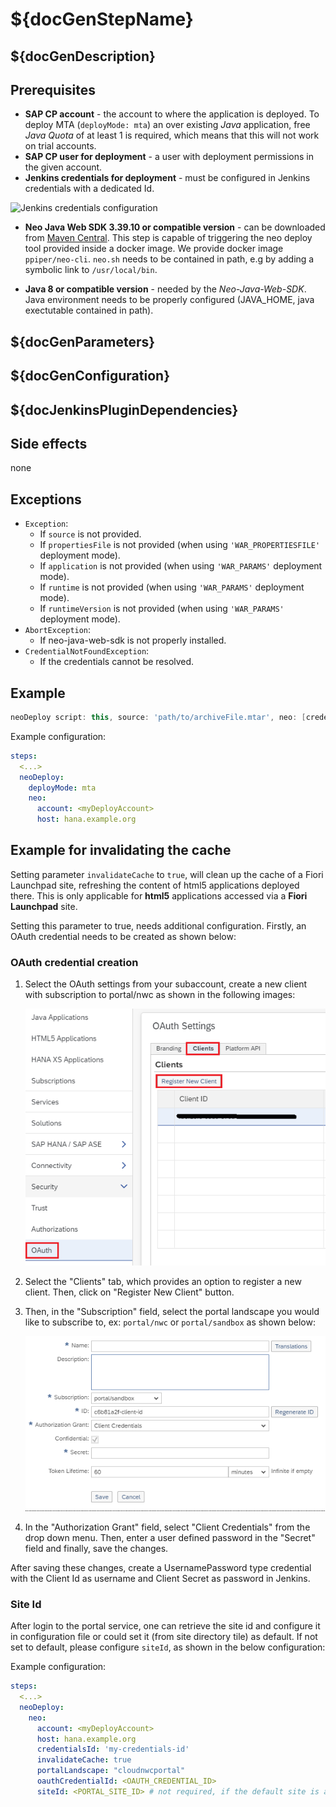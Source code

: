 # ${docGenStepName}

## ${docGenDescription}

## Prerequisites

* **SAP CP account** - the account to where the application is deployed. To deploy MTA (`deployMode: mta`) an over existing _Java_ application, free _Java Quota_ of at least 1 is required, which means that this will not work on trial accounts.
* **SAP CP user for deployment** - a user with deployment permissions in the given account.
* **Jenkins credentials for deployment** - must be configured in Jenkins credentials with a dedicated Id.

![Jenkins credentials configuration](../images/neo_credentials.png)

* **Neo Java Web SDK 3.39.10 or compatible version** - can be downloaded from [Maven Central](http://central.maven.org/maven2/com/sap/cloud/neo-java-web-sdk/). This step is capable of triggering the neo deploy tool provided inside a docker image. We provide docker image `ppiper/neo-cli`. `neo.sh` needs to be contained in path, e.g by adding a symbolic link to `/usr/local/bin`.

* **Java 8 or compatible version** - needed by the *Neo-Java-Web-SDK*. Java environment needs to be properly configured (JAVA_HOME, java exectutable contained in path).

## ${docGenParameters}

## ${docGenConfiguration}

## ${docJenkinsPluginDependencies}

## Side effects

none

## Exceptions

* `Exception`:
    * If `source` is not provided.
    * If `propertiesFile` is not provided (when using `'WAR_PROPERTIESFILE'` deployment mode).
    * If `application` is not provided (when using `'WAR_PARAMS'` deployment mode).
    * If `runtime` is not provided (when using `'WAR_PARAMS'` deployment mode).
    * If `runtimeVersion` is not provided (when using `'WAR_PARAMS'` deployment mode).
* `AbortException`:
    * If neo-java-web-sdk is not properly installed.
* `CredentialNotFoundException`:
    * If the credentials cannot be resolved.

## Example

```groovy
neoDeploy script: this, source: 'path/to/archiveFile.mtar', neo: [credentialsId: 'my-credentials-id', host: hana.example.org]
```

Example configuration:

```yaml
steps:
  <...>
  neoDeploy:
    deployMode: mta
    neo:
      account: <myDeployAccount>
      host: hana.example.org
```

## Example for invalidating the cache

Setting parameter `invalidateCache` to `true`, will clean up the cache of a Fiori Launchpad site, refreshing the content of html5 applications deployed there. This is only applicable for **html5** applications accessed via a **Fiori Launchpad** site.

Setting this parameter to true, needs additional configuration. Firstly, an OAuth credential needs to be created as shown below:

### OAuth credential creation

1. Select the OAuth settings from your subaccount, create a new client with subscription to portal/nwc as shown in the following images:

    ![OAuth client creation](../images/oauthClientCreation.png)

2. Select the "Clients" tab, which provides an option to register a new client. Then, click on "Register New Client" button.

3. Then, in the "Subscription" field, select the portal landscape you would like to subscribe to, ex: `portal/nwc` or `portal/sandbox` as shown below:

    ![Portal subscription](../images/portalSubscription.png)

4. In the "Authorization Grant" field, select "Client Credentials" from the drop down menu. Then, enter a user defined password in the "Secret" field and finally, save the changes.

After saving these changes, create a UsernamePassword type credential with the Client Id as username and Client Secret as password in Jenkins.

### Site Id

After login to the portal service, one can retrieve the site id and configure it in configuration file or could set it (from site directory tile) as default.
If not set to default, please configure `siteId`, as shown in the below configuration:

Example configuration:

```yaml
steps:
  <...>
  neoDeploy:
    neo:
      account: <myDeployAccount>
      host: hana.example.org
      credentialsId: 'my-credentials-id'
      invalidateCache: true
      portalLandscape: "cloudnwcportal"
      oauthCredentialId: <OAUTH_CREDENTIAL_ID>
      siteId: <PORTAL_SITE_ID> # not required, if the default site is already set in the portal service (SAP Cloud Platform)
```
